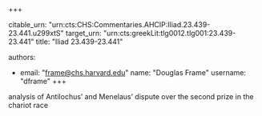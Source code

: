 +++


citable_urn: "urn:cts:CHS:Commentaries.AHCIP:Iliad.23.439-23.441.u299xtS"
target_urn: "urn:cts:greekLit:tlg0012.tlg001:23.439-23.441"
title: "Iliad 23.439-23.441"

authors:
- email: "frame@chs.harvard.edu"
  name: "Douglas Frame"
  username: "dframe"
+++

<p>analysis of Antilochus’ and Menelaus’ dispute over the second prize in the chariot race</p>